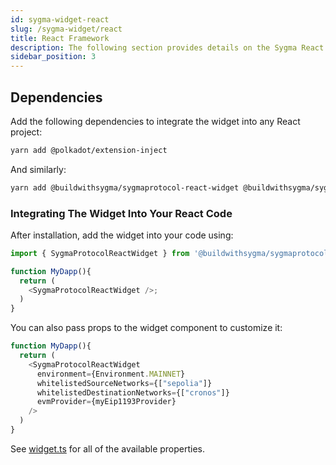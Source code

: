 ```yaml
---
id: sygma-widget-react
slug: /sygma-widget/react
title: React Framework
description: The following section provides details on the Sygma React Widget.
sidebar_position: 3
---
```


## Dependencies

Add the following dependencies to integrate the widget into any React project: 

```bash
yarn add @polkadot/extension-inject
```

And similarly:

```bash
yarn add @buildwithsygma/sygmaprotocol-react-widget @buildwithsygma/sygma-sdk-core
```

### Integrating The Widget Into Your React Code

After installation, add the widget into your code using:

```ts
import { SygmaProtocolReactWidget } from '@buildwithsygma/sygmaprotocol-react-widget';

function MyDapp(){
  return (
    <SygmaProtocolReactWidget />;
  )
}
```

You can also pass props to the widget component to customize it:

```ts
function MyDapp(){
  return (
    <SygmaProtocolReactWidget
      environment={Environment.MAINNET}
      whitelistedSourceNetworks={["sepolia"]}
      whitelistedDestinationNetworks={["cronos"]}
      evmProvider={myEip1193Provider}
    />
  )
}
```

See [widget.ts](../widget/src/widget.ts) for all of the available properties.